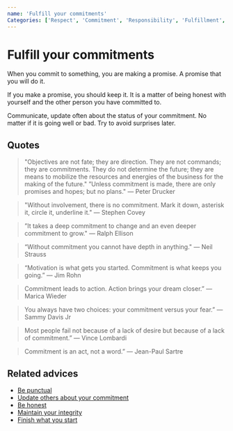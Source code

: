 ```yaml
---
name: 'Fulfill your commitments'
Categories: ['Respect', 'Commitment', 'Responsibility', 'Fulfillment', 'Proactivity', 'Integrity', 'Trust', 'Honesty']
---
```

# Fulfill your commitments

When you commit to something, you are making a promise. A promise that you will do it.

If you make a promise, you should keep it. It is a matter of being honest with yourself and the other person you have committed to.

Communicate, update often about the status of your commitment. No matter if it is going well or bad. Try to avoid surprises later.

## Quotes

> "Objectives are not fate; they are direction. They are not commands; they are commitments. They do not determine the future; they are means to mobilize the resources and energies of the business for the making of the future." ”Unless commitment is made, there are only promises and hopes; but no plans." ― Peter Drucker

> "Without involvement, there is no commitment. Mark it down, asterisk it, circle it, underline it." ― Stephen Covey

> ”It takes a deep commitment to change and an even deeper commitment to grow." ― Ralph Ellison

> “Without commitment you cannot have depth in anything." ― Neil Strauss

> “Motivation is what gets you started. Commitment is what keeps you going.” ― Jim Rohn

> Commitment leads to action. Action brings your dream closer.” ― Marica Wieder

> You always have two choices: your commitment versus your fear.” ― Sammy Davis Jr

> Most people fail not because of a lack of desire but because of a lack of commitment.” ― Vince Lombardi

> Commitment is an act, not a word.” ― Jean-Paul Sartre

## Related advices

- [Be punctual](Be%20punctual/index.md)
- [Update others about your commitment](Update%20others%20about%20your%20commitment/index.md)
- [Be honest](Be%20honest/index.md)
- [Maintain your integrity](Maintain%20your%20integrity/index.md)
- [Finish what you start](Finish%20what%20you%20start/index.md)